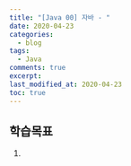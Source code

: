 ```yaml
---
title: "[Java 00] 자바 - "
date: 2020-04-23
categories:
  - blog
tags:
  - Java
comments: true
excerpt: 
last_modified_at: 2020-04-23
toc: true
---
```


## 학습목표

1. 


